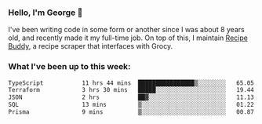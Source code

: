 ### Hello, I'm George 👋

I've been writing code in some form or another since I was about 8 years old, and recently made it my full-time job. On top of this, I maintain [Recipe Buddy](https://github.com/georgegebbett/recipe-buddy), a recipe scraper that interfaces with Grocy.  

<!--
**georgegebbett/georgegebbett** is a ✨ _special_ ✨ repository because its `README.md` (this file) appears on your GitHub profile.

Here are some ideas to get you started:

- 🔭 I’m currently working on ...
- 🌱 I’m currently learning ...
- 👯 I’m looking to collaborate on ...
- 🤔 I’m looking for help with ...
- 💬 Ask me about ...
- 📫 How to reach me: ...
- 😄 Pronouns: ...
- ⚡ Fun fact: ...
-->

### What I've been up to this week:
<!--START_SECTION:waka-->

```txt
TypeScript           11 hrs 44 mins  ████████████████▒░░░░░░░░   65.05 %
Terraform            3 hrs 30 mins   █████░░░░░░░░░░░░░░░░░░░░   19.44 %
JSON                 2 hrs           ██▓░░░░░░░░░░░░░░░░░░░░░░   11.13 %
SQL                  13 mins         ▒░░░░░░░░░░░░░░░░░░░░░░░░   01.22 %
Prisma               9 mins          ▒░░░░░░░░░░░░░░░░░░░░░░░░   00.87 %
```

<!--END_SECTION:waka-->
